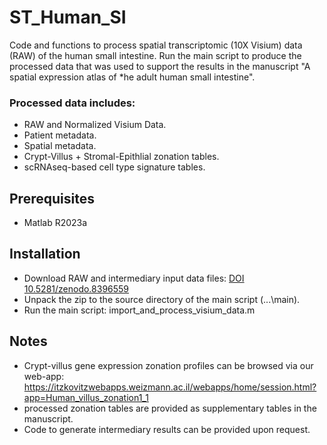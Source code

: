 # ST_Human_SI

Code and functions to process spatial transcriptomic (10X Visium) data (RAW) of the human small intestine. Run the main script to produce the processed data that was used to support the results in the manuscript "A spatial expression atlas of *he adult human small intestine".

### Processed data includes:
- RAW and Normalized Visium Data.
- Patient metadata.
- Spatial metadata.
- Crypt-Villus + Stromal-Epithlial zonation tables.
- scRNAseq-based cell type signature tables.

## Prerequisites

* Matlab R2023a 

## Installation

* Download RAW and intermediary input data files: [DOI 10.5281/zenodo.8396559](https://zenodo.org/record/8396559/files/Data.zip?download=1) 
* Unpack the zip to the source directory of the main script (...\main\).
* Run the main script: import_and_process_visium_data.m      

## Notes

* Crypt-villus gene expression zonation profiles can be browsed via our web-app: https://itzkovitzwebapps.weizmann.ac.il/webapps/home/session.html?app=Human_villus_zonation1_1
* processed zonation tables are provided as supplementary tables in the manuscript. 
* Code to generate intermediary results can be provided upon request.
